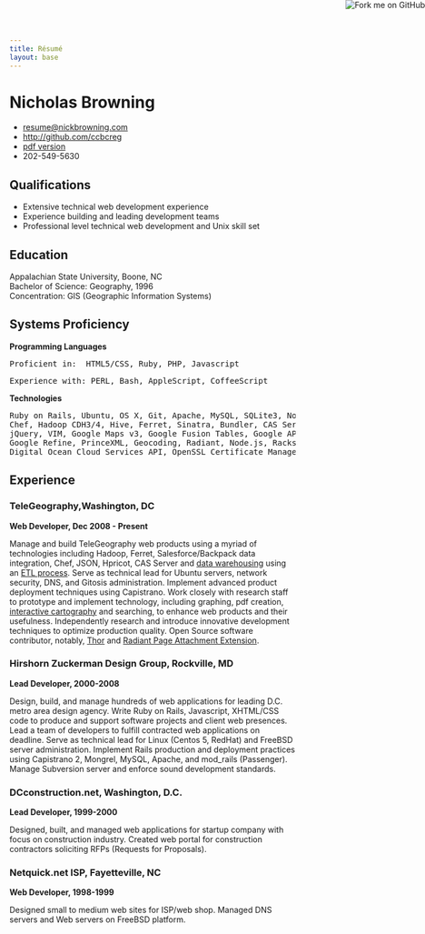 ```yaml
---
title: Résumé
layout: base
---
```


# Nicholas Browning

 * <resume@nickbrowning.com>
 * <http://github.com/ccbcreg>
 * [pdf version](pdf/Resume.pdf)
 * 202-549-5630

## Qualifications

 * Extensive technical web development experience
 * Experience building and leading development teams
 * Professional level technical web development and Unix skill set

## Education

Appalachian State University, Boone, NC<br/>Bachelor of Science: Geography, 1996<br/>Concentration: GIS (Geographic Information Systems)

## Systems Proficiency

**Programming Languages**

<pre>Proficient in:  HTML5/CSS, Ruby, PHP, Javascript</pre>

<pre>Experience with: PERL, Bash, AppleScript, CoffeeScript</pre>

**Technologies**

<pre>Ruby on Rails, Ubuntu, OS X, Git, Apache, MySQL, SQLite3, NoSQL (Redis, MongoDB, CouchDB), Textmate, VIM,
Chef, Hadoop CDH3/4, Hive, Ferret, Sinatra, Bundler, CAS Server, ETL data warehousing, JSON/RESTful Web Services,
jQuery, VIM, Google Maps v3, Google Fusion Tables, Google API Client, Google Docs Scripting API, KML Parsers,
Google Refine, PrinceXML, Geocoding, Radiant, Node.js, Rackspace Cloud Services API, 
Digital Ocean Cloud Services API, OpenSSL Certificate Management</pre>

## Experience


### TeleGeography,Washington, DC
**Web Developer, Dec 2008 - Present**

Manage and build TeleGeography web products using a myriad of technologies including Hadoop, Ferret, Salesforce/Backpack data integration, Chef, JSON, Hpricot, CAS Server and [data warehousing](http://hive.apache.org/) using an [ETL process](https://github.com/activewarehouse/activewarehouse-etl). Serve as technical lead for Ubuntu servers, network security, DNS, and Gitosis administration.  Implement advanced product deployment techniques using Capistrano. Work closely with research staff to prototype and implement technology, including graphing, pdf creation, [interactive cartography](http://www.submarinecablemap.com) and searching, to enhance web products and their usefulness.  Independently research and introduce innovative development techniques to optimize production quality. Open Source software contributor, notably, [Thor](https://github.com/wycats/thor/contributors) and [Radiant Page Attachment Extension](https://github.com/radiant/radiant-page-attachments-extension/contributors).


### Hirshorn Zuckerman Design Group, Rockville, MD
**Lead Developer, 2000-2008**

Design, build, and manage hundreds of web applications for leading D.C. metro area design agency.  Write Ruby on Rails, Javascript, XHTML/CSS code to produce and support software projects and client web presences.  Lead a team of developers to fulfill contracted web applications on deadline.  Serve as technical lead for Linux (Centos 5, RedHat) and FreeBSD server administration.  Implement Rails production and deployment practices using Capistrano 2, Mongrel, MySQL, Apache, and mod_rails (Passenger).  Manage Subversion server and enforce sound development standards.


### DCconstruction.net, Washington, D.C.
**Lead Developer, 1999-2000**

Designed, built, and managed web applications for startup company with focus on construction industry.  Created web portal for construction contractors soliciting RFPs (Requests for Proposals). 

### Netquick.net ISP, Fayetteville, NC

**Web Developer, 1998-1999**

Designed small to medium web sites for ISP/web shop.  Managed DNS servers and Web servers on FreeBSD platform.  


<a href="http://github.com/ccbcreg"><img style="position: absolute; top: 0; right: 0; border: 0;" src="http://s3.amazonaws.com/github/ribbons/forkme_right_darkblue_121621.png" alt="Fork me on GitHub" /></a>